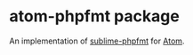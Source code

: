 # atom-phpfmt package

An implementation of [sublime-phpfmt](https://github.com/phpfmt/sublime-phpfmt) for [Atom](https://atom.io/).
